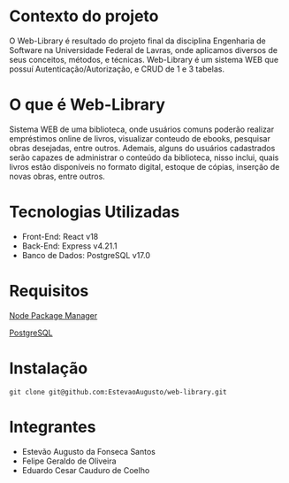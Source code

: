 # Contexto do projeto
O Web-Library é resultado do projeto final da disciplina Engenharia de Software na Universidade Federal de Lavras, onde aplicamos diversos de seus conceitos, métodos, e técnicas.
Web-Library é um sistema WEB que possuí Autenticação/Autorização, e CRUD de 1 e 3 tabelas.

# O que é Web-Library
Sistema WEB de uma biblioteca, onde usuários comuns poderão realizar empréstimos online de livros, visualizar conteudo de ebooks, pesquisar obras desejadas, entre outros. Ademais, alguns do usuários cadastrados serão capazes de administrar o conteúdo da biblioteca, nisso inclui, quais livros estão disponíveis no formato digital, estoque de cópias, inserção de novas obras, entre outros.

# Tecnologias Utilizadas

- Front-End: React v18 
- Back-End: Express v4.21.1
- Banco de Dados: PostgreSQL v17.0

# Requisitos

[Node Package Manager](https://nodejs.org/pt)

[PostgreSQL](https://www.postgresql.org/)

# Instalação

```git
git clone git@github.com:EstevaoAugusto/web-library.git
```

# Integrantes

- Estevão Augusto da Fonseca Santos
- Felipe Geraldo de Oliveira
- Eduardo Cesar Cauduro de Coelho

